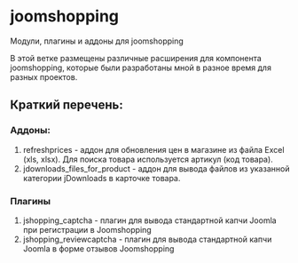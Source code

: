 # joomshopping
Модули, плагины и аддоны для joomshopping

В этой ветке размещены различные расширения для компонента joomshopping, которые были разработаны мной в разное время для разных проектов.

## Краткий перечень:
### Аддоны:
1. refreshprices - аддон для обновления цен в магазине из файла Excel (xls, xlsx). Для поиска товара используется артикул (код товара).
2. jdownloads_files_for_product - аддон для вывода файлов из указанной категории jDownloads в карточке товара.

### Плагины
1. jshopping_captcha - плагин для вывода стандартной капчи Joomla при регистрации в Joomshopping
2. jshopping_reviewcaptcha - плагин для вывода стандартной капчи Joomla в форме отзывов Joomshopping
